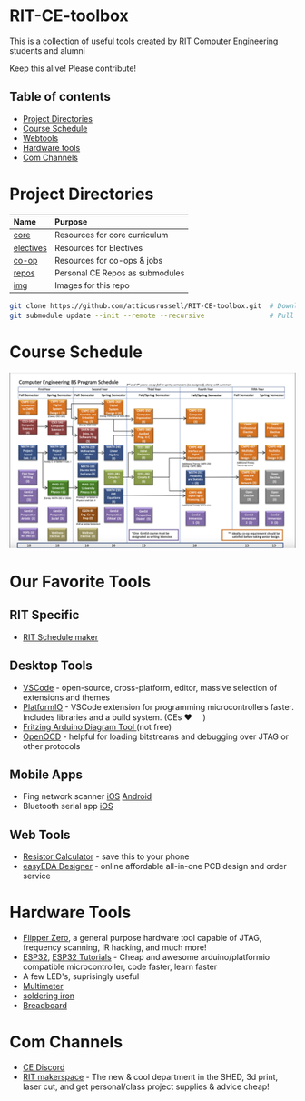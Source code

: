 # RIT-CE-toolbox
This is a collection of useful tools created by RIT Computer Engineering students and alumni

Keep this alive! Please contribute!

## Table of contents
- [Project Directories](#project-directories)
- [Course Schedule](#course-schedule)
- [Webtools](#webtools--apps)
- [Hardware tools](#hardware-tools)
- [Com Channels](#com-channels)

# Project Directories
| Name                           | Purpose                                       | 
| :--                            | :--                                           |
|[core](/core)                   | Resources for core curriculum                 |
|[electives](/electives)         | Resources for Electives                       |
|[co-op](/co-op)                 | Resources for co-ops & jobs                   |
|[repos](/repos )                | Personal CE Repos as submodules               |
|[img](/img)                     | Images for this repo                          |

```bash
git clone https://github.com/atticusrussell/RIT-CE-toolbox.git  # Download this repo locally
git submodule update --init --remote --recursive                # Pull all the submodules too
```

# Course Schedule
<img src="img/BS_2020_Flowchart.png">

# Our Favorite Tools
## RIT Specific
- [RIT Schedule maker](https://schedulemaker.csh.rit.edu/generate)
  
## Desktop Tools
- [VSCode](https://code.visualstudio.com/download) -  open-source, cross-platform, editor, massive selection of extensions and themes 
- [PlatformIO](https://platformio.org/) - VSCode extension for programming microcontrollers faster. Includes libraries and a build system.  (CEs ❤️ <img src="https://github.com/BarakBinyamin/RIT-CE-toolbox/assets/60147768/15385a35-3bf9-4561-a204-b651d776f4a1" width="15" height="15">)
- [Fritzing Arduino Diagram Tool ](https://fritzing.org/download/) (not free)
- [OpenOCD](https://openocd.org/) - helpful for loading bitstreams and debugging over JTAG or other protocols

## Mobile Apps
- Fing network scanner [iOS](https://apps.apple.com/au/app/fing-network-scanner/id430921107) [Android](https://play.google.com/store/apps/details?id=com.overlook.android.fing&hl=en_US&gl=US&pli=1)
- Bluetooth serial app [iOS](https://apps.apple.com/us/app/bluetooth-for-arduino/id1505096526)

## Web Tools
- [Resistor Calculator](https://www.calculator.net/resistor-calculator.html) - save this to your phone
- [easyEDA Designer](https://easyeda.com) - online affordable all-in-one PCB design and order service

# Hardware Tools
- [Flipper Zero](https://flipperzero.one/), a general purpose hardware tool capable of JTAG, frequency scanning, IR hacking, and much more!
- [ESP32](https://www.amazon.com/s?k=esp32+devkit), [ESP32 Tutorials](https://randomnerdtutorials.com/getting-started-with-esp32/) - Cheap and awesome arduino/platformio compatible microcontroller, code faster, learn faster
- A few LED's, suprisingly useful
- [Multimeter](https://www.amazon.com/s?k=multimeter)
- [soldering iron](https://www.amazon.com/s?k=soldering+iron)
- [Breadboard](https://www.amazon.com/s?k=breadboard)

# Com Channels
- [CE Discord](https://discord.gg/yVkhG4f2)
- [RIT makerspace](https://rit-makerspace.slack.com) - The new & cool department in the SHED, 3d print, laser cut, and get personal/class project supplies & advice cheap!
